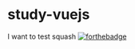 # study-vuejs

I want to test squash
[![forthebadge](http://forthebadge.com/images/badges/made-with-vue.svg)](http://forthebadge.com)
